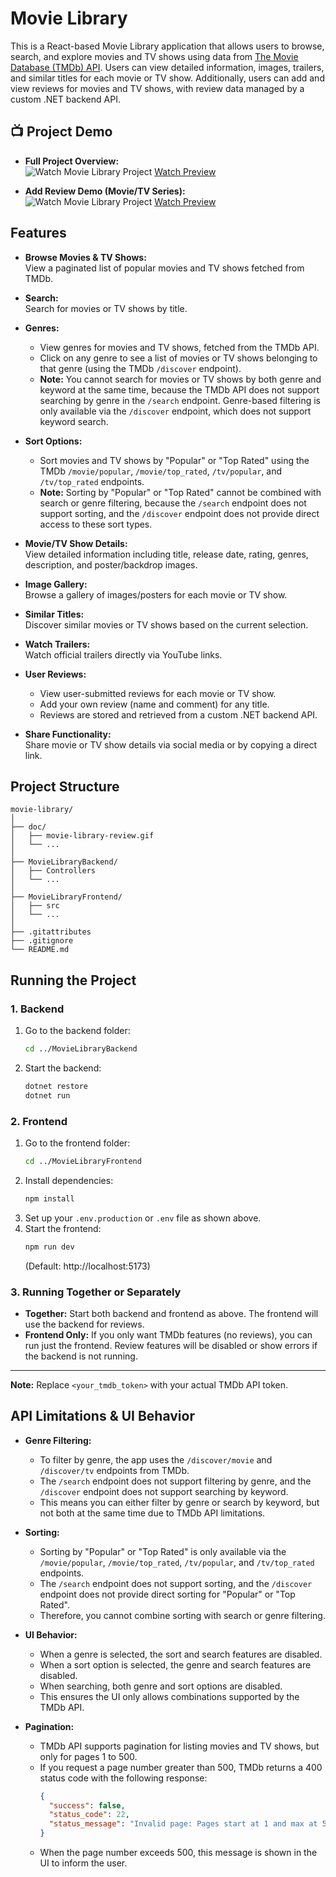 # Movie Library

This is a React-based Movie Library application that allows users to browse, search, and explore movies and TV shows using data from [The Movie Database (TMDb) API](https://www.themoviedb.org/documentation/api). Users can view detailed information, images, trailers, and similar titles for each movie or TV show. Additionally, users can add and view reviews for movies and TV shows, with review data managed by a custom .NET backend API.

## 📺 Project Demo

- **Full Project Overview:**  
  ![Watch Movie Library Project](./doc/movie-library.gif)
  [Watch Preview](https://raw.githubusercontent.com/sumedha-softech/movie-library/main/doc/movie-library.mp4)

- **Add Review Demo (Movie/TV Series):**  
  ![Watch Movie Library Project](./doc/movie-library-review.gif)
  [Watch Preview](https://raw.githubusercontent.com/sumedha-softech/movie-library/main/doc/movie-library-review.mp4)

## Features

- **Browse Movies & TV Shows:**  
  View a paginated list of popular movies and TV shows fetched from TMDb.

- **Search:**  
  Search for movies or TV shows by title.

- **Genres:**  
  - View genres for movies and TV shows, fetched from the TMDb API.
  - Click on any genre to see a list of movies or TV shows belonging to that genre (using the TMDb `/discover` endpoint).
  - **Note:** You cannot search for movies or TV shows by both genre and keyword at the same time, because the TMDb API does not support searching by genre in the `/search` endpoint. Genre-based filtering is only available via the `/discover` endpoint, which does not support keyword search.

- **Sort Options:**  
  - Sort movies and TV shows by "Popular" or "Top Rated" using the TMDb `/movie/popular`, `/movie/top_rated`, `/tv/popular`, and `/tv/top_rated` endpoints.
  - **Note:** Sorting by "Popular" or "Top Rated" cannot be combined with search or genre filtering, because the `/search` endpoint does not support sorting, and the `/discover` endpoint does not provide direct access to these sort types.

- **Movie/TV Show Details:**  
  View detailed information including title, release date, rating, genres, description, and poster/backdrop images.

- **Image Gallery:**  
  Browse a gallery of images/posters for each movie or TV show.

- **Similar Titles:**  
  Discover similar movies or TV shows based on the current selection.

- **Watch Trailers:**  
  Watch official trailers directly via YouTube links.

- **User Reviews:**  
  - View user-submitted reviews for each movie or TV show.
  - Add your own review (name and comment) for any title.
  - Reviews are stored and retrieved from a custom .NET backend API.

- **Share Functionality:**  
  Share movie or TV show details via social media or by copying a direct link.

## Project Structure

```
movie-library/
│
├── doc/
│   ├── movie-library-review.gif
│   └── ...
│
├── MovieLibraryBackend/
│   ├── Controllers
│   └── ...
│
├── MovieLibraryFrontend/
│   ├── src
│   └── ...
│
├── .gitattributes
├── .gitignore
└── README.md
```

## Running the Project

### 1. Backend

1. Go to the backend folder:
   ```sh
   cd ../MovieLibraryBackend
   ```
2. Start the backend:
   ```sh
   dotnet restore
   dotnet run
   ```

### 2. Frontend

1. Go to the frontend folder:
   ```sh
   cd ../MovieLibraryFrontend
   ```
2. Install dependencies:
   ```sh
   npm install
   ```
3. Set up your `.env.production` or `.env` file as shown above.
4. Start the frontend:
   ```sh
   npm run dev
   ```
   (Default: http://localhost:5173)

### 3. Running Together or Separately

- **Together:** Start both backend and frontend as above. The frontend will use the backend for reviews.
- **Frontend Only:** If you only want TMDb features (no reviews), you can run just the frontend. Review features will be disabled or show errors if the backend is not running.

---

**Note:** Replace `<your_tmdb_token>` with your actual TMDb API token.

## API Limitations & UI Behavior

- **Genre Filtering:**  
  - To filter by genre, the app uses the `/discover/movie` and `/discover/tv` endpoints from TMDb.
  - The `/search` endpoint does not support filtering by genre, and the `/discover` endpoint does not support searching by keyword.
  - This means you can either filter by genre or search by keyword, but not both at the same time due to TMDb API limitations.

- **Sorting:**  
  - Sorting by "Popular" or "Top Rated" is only available via the `/movie/popular`, `/movie/top_rated`, `/tv/popular`, and `/tv/top_rated` endpoints.
  - The `/search` endpoint does not support sorting, and the `/discover` endpoint does not provide direct sorting for "Popular" or "Top Rated".
  - Therefore, you cannot combine sorting with search or genre filtering.

- **UI Behavior:**  
  - When a genre is selected, the sort and search features are disabled.
  - When a sort option is selected, the genre and search features are disabled.
  - When searching, both genre and sort options are disabled.
  - This ensures the UI only allows combinations supported by the TMDb API.

- **Pagination:**  
  - TMDb API supports pagination for listing movies and TV shows, but only for pages 1 to 500.
  - If you request a page number greater than 500, TMDb returns a 400 status code with the following response:
    ```json
    {
      "success": false,
      "status_code": 22,
      "status_message": "Invalid page: Pages start at 1 and max at 500. They are expected to be an integer."
    }
    ```
  - When the page number exceeds 500, this message is shown in the UI to inform the user.

